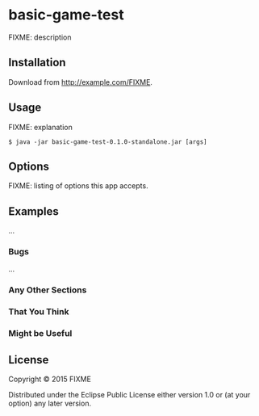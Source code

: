 # basic-game-test

FIXME: description

## Installation

Download from http://example.com/FIXME.

## Usage

FIXME: explanation

    $ java -jar basic-game-test-0.1.0-standalone.jar [args]

## Options

FIXME: listing of options this app accepts.

## Examples

...

### Bugs

...

### Any Other Sections
### That You Think
### Might be Useful

## License

Copyright © 2015 FIXME

Distributed under the Eclipse Public License either version 1.0 or (at
your option) any later version.
